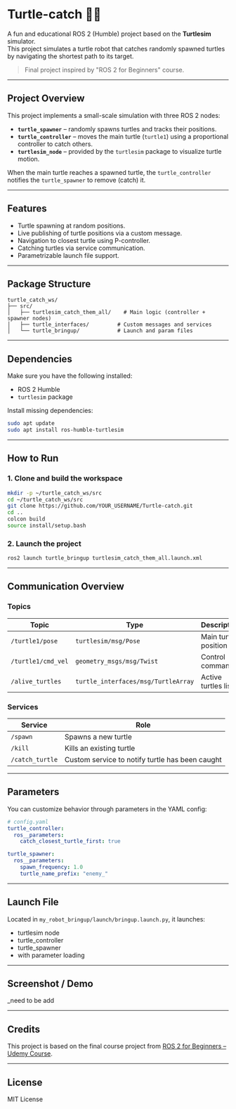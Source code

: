 # Turtle-catch 🐢🎯

A fun and educational ROS 2 (Humble) project based on the **Turtlesim** simulator.  
This project simulates a turtle robot that catches randomly spawned turtles by navigating the shortest path to its target.  

> Final project inspired by "ROS 2 for Beginners" course.

---

## Project Overview

This project implements a small-scale simulation with three ROS 2 nodes:

- **`turtle_spawner`** – randomly spawns turtles and tracks their positions.
- **`turtle_controller`** – moves the main turtle (`turtle1`) using a proportional controller to catch others.
- **`turtlesim_node`** – provided by the `turtlesim` package to visualize turtle motion.

When the main turtle reaches a spawned turtle, the `turtle_controller` notifies the `turtle_spawner` to remove (catch) it.

---

## Features

- Turtle spawning at random positions.
- Live publishing of turtle positions via a custom message.
- Navigation to closest turtle using P-controller.
- Catching turtles via service communication.
- Parametrizable launch file support.

---

## Package Structure

```
turtle_catch_ws/
├── src/
│   ├── turtlesim_catch_them_all/    # Main logic (controller + spawner nodes)
│   ├── turtle_interfaces/         # Custom messages and services
│   └── turtle_bringup/            # Launch and param files
```

---

## Dependencies

Make sure you have the following installed:

- ROS 2 Humble
- `turtlesim` package

Install missing dependencies:

```bash
sudo apt update
sudo apt install ros-humble-turtlesim
```

---

## How to Run

### 1. Clone and build the workspace

```bash
mkdir -p ~/turtle_catch_ws/src
cd ~/turtle_catch_ws/src
git clone https://github.com/YOUR_USERNAME/Turtle-catch.git
cd ..
colcon build
source install/setup.bash
```

### 2. Launch the project

```bash
ros2 launch turtle_bringup turtlesim_catch_them_all.launch.xml
```

---

## Communication Overview

### Topics

| Topic | Type | Description |
|-------|------|-------------|
| `/turtle1/pose` | `turtlesim/msg/Pose` | Main turtle position |
| `/turtle1/cmd_vel` | `geometry_msgs/msg/Twist` | Control commands |
| `/alive_turtles` | `turtle_interfaces/msg/TurtleArray` | Active turtles list |

### Services

| Service | Role |
|---------|------|
| `/spawn` | Spawns a new turtle |
| `/kill` | Kills an existing turtle |
| `/catch_turtle` | Custom service to notify turtle has been caught |

---

## Parameters

You can customize behavior through parameters in the YAML config:

```yaml
# config.yaml
turtle_controller:
  ros__parameters:
    catch_closest_turtle_first: true

turtle_spawner:
  ros__parameters:
    spawn_frequency: 1.0
    turtle_name_prefix: "enemy_"
```

---

## Launch File

Located in `my_robot_bringup/launch/bringup.launch.py`, it launches:

- turtlesim node
- turtle_controller
- turtle_spawner
- with parameter loading

---

## Screenshot / Demo

_need to be add

---

## Credits

This project is based on the final course project from [ROS 2 for Beginners – Udemy Course](https://www.udemy.com/course/ros2-for-beginners/).

---

## License

MIT License

